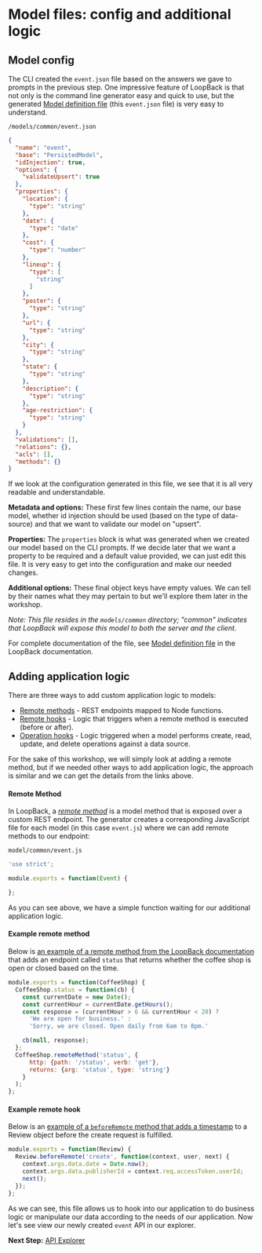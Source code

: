 # Model files: config and additional logic

## Model config

The CLI created the `event.json` file based on the answers we gave to prompts in the previous step. One impressive feature of LoopBack is that not only is the command line generator easy and quick to use, but the generated [Model definition file](http://loopback.io/doc/en/lb3/Model-definition-JSON-file.html) (this `event.json` file) is very easy to understand.

`/models/common/event.json`

```json
{
  "name": "event",
  "base": "PersistedModel",
  "idInjection": true,
  "options": {
    "validateUpsert": true
  },
  "properties": {
    "location": {
      "type": "string"
    },
    "date": {
      "type": "date"
    },
    "cost": {
      "type": "number"
    },
    "lineup": {
      "type": [
        "string"
      ]
    },
    "poster": {
      "type": "string"
    },
    "url": {
      "type": "string"
    },
    "city": {
      "type": "string"
    },
    "state": {
      "type": "string"
    },
    "description": {
      "type": "string"
    },
    "age-restriction": {
      "type": "string"
    }
  },
  "validations": [],
  "relations": {},
  "acls": [],
  "methods": {}
}
```

If we look at the configuration generated in this file, we see that it is all very readable and understandable.

**Metadata and options:** These first few lines contain the name, our base model, whether id injection should be used (based on the type of data-source) and that we want to validate our model on "upsert".

**Properties:** The `properties` block is what was generated when we created our model based on the CLI prompts. If we decide later that we want a property to be required and a default value provided, we can just edit this file. It is very easy to get into the configuration and make our needed changes.

**Additional options:** These final object keys have empty values. We can tell by their names what they may pertain to but we'll explore them later in the workshop.

*Note: This file resides in the `models/common` directory; "common" indicates that LoopBack will expose this model to both the server and the client.*

For complete documentation of the file, see [Model definition file](http://loopback.io/doc/en/lb3/Model-definition-JSON-file.html) in the LoopBack documentation.

## Adding application logic

There are three ways to add custom application logic to models:

- [Remote methods](https://loopback.io/doc/en/lb3/Remote-methods.html) - REST endpoints mapped to Node functions.
- [Remote hooks](https://loopback.io/doc/en/lb3/Remote-hooks.html) - Logic that triggers when a remote method is executed (before or after).
- [Operation hooks](https://loopback.io/doc/en/lb3/Operation-hooks.html) - Logic triggered when a model performs create, read, update, and delete operations against a data source.

For the sake of this workshop, we will simply look at adding a remote method, but if we needed other ways to add application logic, the approach is similar and we can get the details from the links above.

#### Remote Method

In LoopBack, a _[remote method](https://loopback.io/doc/en/lb2/Remote-methods.html)_ is a model method that is exposed over a custom REST endpoint.
The generator creates a corresponding JavaScript file for each model (in this case `event.js`) where we can add remote methods to our endpoint:

`model/common/event.js`

```javascript
'use strict';

module.exports = function(Event) {

};
```

As you can see above, we have a simple function waiting for our additional application logic.

#### Example remote method

Below is [an example of a remote method from the LoopBack documentation](https://loopback.io/doc/en/lb3/Extend-your-API.html#add-a-remote-method) that adds an endpoint called `status` that returns whether the coffee shop is open or closed based on the time.

```javascript
module.exports = function(CoffeeShop) {
  CoffeeShop.status = function(cb) {
    const currentDate = new Date();
    const currentHour = currentDate.getHours();
    const response = (currentHour > 6 && currentHour < 20) ?
      'We are open for business.' :
      'Sorry, we are closed. Open daily from 6am to 8pm.'

    cb(null, response);
  };
  CoffeeShop.remoteMethod('status', {
      http: {path: '/status', verb: 'get'},
      returns: {arg: 'status', type: 'string'}
    }
  );
};
```

#### Example remote hook

Below is an [example of a `beforeRemote` method that adds a timestamp](https://loopback.io/doc/en/lb3/Extend-your-API.html#add-a-remote-method) to a Review object before the create request is fulfilled.

```javascript
module.exports = function(Review) {
  Review.beforeRemote('create', function(context, user, next) {
    context.args.data.date = Date.now();
    context.args.data.publisherId = context.req.accessToken.userId;
    next();
  });
};
```

As we can see, this file allows us to hook into our application to do business logic or manipulate our data according to the needs of our application. Now let's see view our newly created `event` API in our explorer.

**Next Step:** [API Explorer](04-api-explorer.md)

